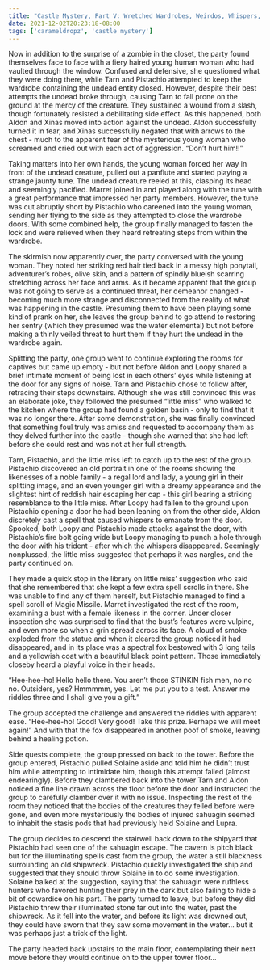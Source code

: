 ```yaml
---
title: "Castle Mystery, Part V: Wretched Wardrobes, Weirdos, Whispers, and Wit"
date: 2021-12-02T20:23:18-08:00
tags: ['carameldropz', 'castle mystery']
---
```


Now in addition to the surprise of a zombie in the closet, the party found themselves face to face with a fiery haired young human woman who had vaulted through the window. Confused and defensive, she questioned what they were doing there, while Tarn and Pistachio attempted to keep the wardrobe containing the undead entity closed. However, despite their best attempts the undead broke through, causing Tarn to fall prone on the ground at the mercy of the creature. They sustained a wound from a slash, though fortunately resisted a debilitating side effect. As this happened, both Aldon and Xinas moved into action against the undead. Aldon successfully turned it in fear, and Xinas successfully negated that with arrows to the chest - much to the apparent fear of the mysterious young woman who screamed and cried out with each act of aggression. “Don’t hurt him!!”

Taking matters into her own hands, the young woman forced her way in front of the undead creature, pulled out a panflute and started playing a strange jaunty tune. The undead creature reeled at this, clasping its head and seemingly pacified. Marret joined in and played along with the tune with a great performance that impressed her party members. However, the tune was cut abruptly short by Pistachio who careened into the young woman, sending her flying to the side as they attempted to close the wardrobe doors. With some combined help, the group finally managed to fasten the lock and were relieved when they heard retreating steps from within the wardrobe.

The skirmish now apparently over, the party conversed with the young woman. They noted her striking red hair tied back in a messy high ponytail, adventurer’s robes, olive skin, and a pattern of spindly blueish scarring stretching across her face and arms. As it became apparent that the group was not going to serve as a continued threat, her demeanor changed - becoming much more strange and disconnected from the reality of what was happening in the castle. Presuming them to have been playing some kind of prank on her, she leaves the group behind to go attend to restoring her sentry (which they presumed was the water elemental) but not before making a thinly veiled threat to hurt them if they hurt the undead in the wardrobe again.

Splitting the party, one group went to continue exploring the rooms for captives but came up empty - but not before Aldon and Loopy shared a brief intimate moment of being lost in each others’ eyes while listening at the door for any signs of noise. Tarn and Pistachio chose to follow after, retracing their steps downstairs. Although she was still convinced this was an elaborate joke, they followed the presumed “little miss” who walked to the kitchen where the group had found a golden basin - only to find that it was no longer there. After some demonstration, she was finally convinced that something foul truly was amiss and requested to accompany them as they delved further into the castle - though she warned that she had left before she could rest and was not at her full strength.

Tarn, Pistachio, and the little miss left to catch up to the rest of the group. Pistachio discovered an old portrait in one of the rooms showing the likenesses of a noble family - a regal lord and lady, a young girl in their splitting image, and an even younger girl with a dreamy appearance and the slightest hint of reddish hair escaping her cap - this girl bearing a striking resemblance to the little miss. After Loopy had fallen to the ground upon Pistachio opening a door he had been leaning on from the other side, Aldon discretely cast a spell that caused whispers to emanate from the door. Spooked, both Loopy and Pistachio made attacks against the door, with Pistachio’s fire bolt going wide but Loopy managing to punch a hole through the door with his trident - after which the whispers disappeared. Seemingly nonplussed, the little miss suggested that perhaps it was nargles, and the party continued on.

They made a quick stop in the library on little miss’ suggestion who said that she remembered that she kept a few extra spell scrolls in there. She was unable to find any of them herself, but Pistachio managed to find a spell scroll of Magic Missile. Marret investigated the rest of the room, examining a bust with a female likeness in the corner. Under closer inspection she was surprised to find that the bust’s features were vulpine, and even more so when a grin spread across its face. A cloud of smoke exploded from the statue and when it cleared the group noticed it had disappeared, and in its place was a spectral fox bestowed with 3 long tails and a yellowish coat with a beautiful black point pattern. Those immediately closeby heard a playful voice in their heads.

“Hee-hee-ho! Hello hello there. You aren’t those STINKIN fish men, no no no. Outsiders, yes? Hmmmmm, yes. Let me put you to a test. Answer me riddles three and I shall give you a gift.”

The group accepted the challenge and answered the riddles with apparent ease.
“Hee-hee-ho! Good! Very good! Take this prize. Perhaps we will meet again!” And with that the fox disappeared in another poof of smoke, leaving behind a healing potion.

Side quests complete, the group pressed on back to the tower. Before the group entered, Pistachio pulled Solaine aside and told him he didn’t trust him while attempting to intimidate him, though this attempt failed (almost endearingly). Before they clambered back into the tower Tarn and Aldon noticed a fine line drawn across the floor before the door and instructed the group to carefully clamber over it with no issue. Inspecting the rest of the room they noticed that the bodies of the creatures they felled before were gone, and even more mysteriously the bodies of injured sahuagin seemed to inhabit the stasis pods that had previously held Solaine and Lupra.

The group decides to descend the stairwell back down to the shipyard that Pistachio had seen one of the sahuagin escape. The cavern is pitch black but for the illuminating spells cast from the group, the water a still blackness surrounding an old shipwreck. Pistachio quickly investigated the ship and suggested that they should throw Solaine in to do some investigation. Solaine balked at the suggestion, saying that the sahuagin were ruthless hunters who favored hunting their prey in the dark but also failing to hide a bit of cowardice on his part. The party turned to leave, but before they did Pistachio threw their illuminated stone far out into the water, past the shipwreck. As it fell into the water, and before its light was drowned out, they could have sworn that they saw some movement in the water… but it was perhaps just a trick of the light.

The party headed back upstairs to the main floor, contemplating their next move before they would continue on to the upper tower floor...
